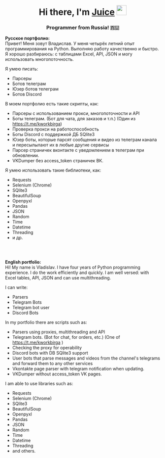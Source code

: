 <h1 align="center">Hi there, I'm <a href="https://kwork.ru/user/juicefw" target="_blank">Juice</a> 
<img src="https://github.com/blackcater/blackcater/raw/main/images/Hi.gif" height="32"/></h1>
<h3 align="center">Programmer from Russia! 🇷🇺</h3>

<b>Русское портфолио:</b><br>
Привет! Меня зовут Владислав. У меня четырёх летний опыт программирования на Python. Выполняю работу качественно и быстро.
Я хорошо разбираюсь: с таблицами Excel, API, JSON и могу использовать многопоточность.

Я умею писать:
- Парсеры
- Ботов телеграм
- Юзер ботов телеграм
- Ботов Discord

В моем портфолио есть такие скрипты, как:
- Парсеры с использованием прокси, многопоточности и API
- Боты телеграм. (Бот для чата, для заказов и т.п.) (Один из https://t.me/kworkbirga)
- Проверка прокси на работоспособность
- Боты Discord с поддержкой ДБ SQlite3
- Юзер боты, которые парсят сообщения и видео из телеграм канала и пересылылают их в любые другие сервисы
- Парсер страничек вконтакте с уведомлением в телеграм при обновлении.
- VKDumper без access_token страничек ВК.

Я умею использовать такие библиотеки, как:
- Requests
- Selenium (Chrome)
- SQlite3
- BeautifulSoup
- Openpyxl
- Pandas
- JSON
- Random
- Time
- Datetime
- Threading
- и др.

<br><br>

<b>English portfolio:</b><br>
Hi! My name is Vladislav. I have four years of Python programming experience. I do the work efficiently and quickly.
I am well versed: with Excel tables, API, JSON and can use multithreading.

I can write:
- Parsers
- Telegram Bots
- Telegram bot user
- Discord Bots

In my portfolio there are scripts such as:
- Parsers using proxies, multithreading and API
- Telegram bots. (Bot for chat, for orders, etc.) (One of https://t.me/kworkbirga )
- Checking the proxy for operability
- Discord bots with DB SQlite3 support
- User bots that parse messages and videos from the channel's telegrams and forward them to any other services
- Vkontakte page parser with telegram notification when updating.
- VKDumper without access_token VK pages.

I am able to use libraries such as:
- Requests
- Selenium (Chrome)
- SQlite3
- BeautifulSoup
- Openpyxl
- Pandas
- JSON
- Random
- Time
- Datetime
- Threading
- and others.

